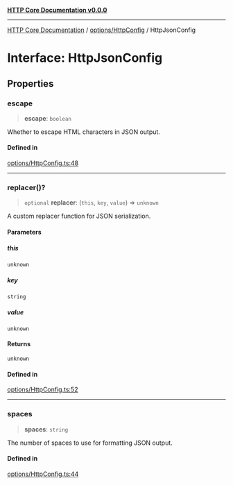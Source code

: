[**HTTP Core Documentation v0.0.0**](../../../README.md)

***

[HTTP Core Documentation](../../../modules.md) / [options/HttpConfig](../README.md) / HttpJsonConfig

# Interface: HttpJsonConfig

## Properties

### escape

> **escape**: `boolean`

Whether to escape HTML characters in JSON output.

#### Defined in

[options/HttpConfig.ts:48](https://github.com/stonemjs/http-core/blob/24dd4b3f1e59fc19fb65fa5316121fe4b68e4f41/src/options/HttpConfig.ts#L48)

***

### replacer()?

> `optional` **replacer**: (`this`, `key`, `value`) => `unknown`

A custom replacer function for JSON serialization.

#### Parameters

##### this

`unknown`

##### key

`string`

##### value

`unknown`

#### Returns

`unknown`

#### Defined in

[options/HttpConfig.ts:52](https://github.com/stonemjs/http-core/blob/24dd4b3f1e59fc19fb65fa5316121fe4b68e4f41/src/options/HttpConfig.ts#L52)

***

### spaces

> **spaces**: `string`

The number of spaces to use for formatting JSON output.

#### Defined in

[options/HttpConfig.ts:44](https://github.com/stonemjs/http-core/blob/24dd4b3f1e59fc19fb65fa5316121fe4b68e4f41/src/options/HttpConfig.ts#L44)
